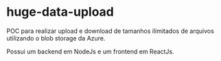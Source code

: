 # huge-data-upload
POC para realizar upload e download de tamanhos ilimitados de arquivos utilizando o blob storage da Azure.

Possui um backend em NodeJs e um frontend em ReactJs.
